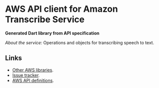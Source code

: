# AWS API client for Amazon Transcribe Service

**Generated Dart library from API specification**

*About the service:*
Operations and objects for transcribing speech to text.

## Links

- [Other AWS libraries](https://github.com/agilord/aws_client/tree/master/generated).
- [Issue tracker](https://github.com/agilord/aws_client/issues).
- [AWS API definitions](https://github.com/aws/aws-sdk-js/tree/master/apis).
